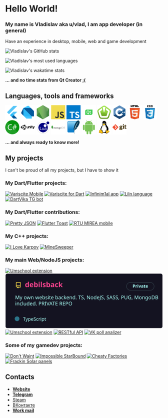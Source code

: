# Hello World!
### My name is Vladislav aka u/vlad, I am app developer (in general)
Have an experience in desktop, mobile, web and game development

![Vladislav's GitHub stats](https://github-readme-stats.vercel.app/api?username=uslashvlad&show_icons=true&theme=radical)

![Vladislav's most used languages](https://github-readme-stats.vercel.app/api/top-langs/?username=uslashvlad&theme=radical)

![Vladislav's wakatime stats](https://github-readme-stats.vercel.app/api/wakatime?username=uSlashVlad&range=any&api_domain=wakapi.dev&theme=radical&langs_count=5)

**... and no time stats from Qt Creator ;(**

## Languages, tools and frameworks

[<img src="https://raw.githubusercontent.com/github/explore/cebd63002168a05a6a642f309227eefeccd92950/topics/flutter/flutter.png" width="45">](https://github.com/topics/flutter)
[<img src="https://raw.githubusercontent.com/github/explore/80688e429a7d4ef2fca1e82350fe8e3517d3494d/topics/dart/dart.png" width="45">](https://github.com/topics/dart)
[<img src="https://raw.githubusercontent.com/github/explore/80688e429a7d4ef2fca1e82350fe8e3517d3494d/topics/nodejs/nodejs.png" width="45">](https://github.com/topics/nodejs)
[<img src="https://raw.githubusercontent.com/github/explore/80688e429a7d4ef2fca1e82350fe8e3517d3494d/topics/javascript/javascript.png" width="45">](https://github.com/topics/javascript)
[<img src="https://raw.githubusercontent.com/github/explore/80688e429a7d4ef2fca1e82350fe8e3517d3494d/topics/typescript/typescript.png" width="45">](https://github.com/topics/typescript)
[<img src="https://raw.githubusercontent.com/github/explore/80688e429a7d4ef2fca1e82350fe8e3517d3494d/topics/qt/qt.png" width="45">](https://github.com/topics/qt)
[<img src="sfml-logo.png" width="45">](https://github.com/topics/sfml)
[<img src="https://raw.githubusercontent.com/github/explore/80688e429a7d4ef2fca1e82350fe8e3517d3494d/topics/cpp/cpp.png" width="45">](https://github.com/topics/cpp)
[<img src="https://raw.githubusercontent.com/github/explore/80688e429a7d4ef2fca1e82350fe8e3517d3494d/topics/html/html.png" width="45">](https://github.com/topics/html)
[<img src="https://raw.githubusercontent.com/github/explore/80688e429a7d4ef2fca1e82350fe8e3517d3494d/topics/css/css.png" width="45">](https://github.com/topics/css)
[<img src="https://raw.githubusercontent.com/github/explore/80688e429a7d4ef2fca1e82350fe8e3517d3494d/topics/csharp/csharp.png" width="45">](https://github.com/topics/csharp)
[<img src="https://raw.githubusercontent.com/github/explore/80688e429a7d4ef2fca1e82350fe8e3517d3494d/topics/unity/unity.png" width="45">](https://github.com/topics/unity)
[<img src="https://raw.githubusercontent.com/github/explore/80688e429a7d4ef2fca1e82350fe8e3517d3494d/topics/lua/lua.png" width="45">](https://github.com/topics/lua)
[<img src="https://raw.githubusercontent.com/github/explore/80688e429a7d4ef2fca1e82350fe8e3517d3494d/topics/mongodb/mongodb.png" width="45">](https://github.com/topics/mongodb)
[<img src="https://raw.githubusercontent.com/github/explore/2d218e3aa252dc90eef269b34eeec1fbd15dc07e/topics/sqlite/sqlite.png" width="45">](https://github.com/topics/sqlite)
[<img src="https://raw.githubusercontent.com/github/explore/80688e429a7d4ef2fca1e82350fe8e3517d3494d/topics/android/android.png" width="45">](https://github.com/topics/android)
[<img src="https://raw.githubusercontent.com/github/explore/80688e429a7d4ef2fca1e82350fe8e3517d3494d/topics/linux/linux.png" width="45">](https://github.com/topics/linux)
[<img src="https://raw.githubusercontent.com/github/explore/80688e429a7d4ef2fca1e82350fe8e3517d3494d/topics/git/git.png" width="45">](https://github.com/topics/git)

**... and always ready to know more!**

## My projects
I can't be proud of all my projects, but I have to show it

### My Dart/Flutter projects:

[![Variscite Mobile](https://github-readme-stats.vercel.app/api/pin/?username=uslashvlad&repo=variscite_mobile&theme=radical)](https://github.com/uSlashVlad/variscite_mobile)
[![Variscite for Dart](https://github-readme-stats.vercel.app/api/pin/?username=uslashvlad&repo=variscite_dart&theme=radical)](https://github.com/uSlashVlad/variscite_dart)
[![Infinim1al app](https://github-readme-stats.vercel.app/api/pin/?username=uslashvlad&repo=infinimal&theme=radical)](https://github.com/uSlashVlad/infinimal)
[![LiIn language](https://github-readme-stats.vercel.app/api/pin/?username=uslashvlad&repo=liin_lang&theme=radical)](https://github.com/uSlashVlad/liin_lang)
[![DartVika TG bot](https://github-readme-stats.vercel.app/api/pin/?username=uslashvlad&repo=dartvika&theme=radical)](https://github.com/uSlashVlad/dartvika)

### My Dart/Flutter contributions:

[![Pretty JSON](https://github-readme-stats.vercel.app/api/pin/?username=Ferdzzzzzzzz&repo=pretty_json&theme=radical)](https://github.com/Ferdzzzzzzzz/pretty_json)
[![Flutter Toast](https://github-readme-stats.vercel.app/api/pin/?username=appdev&repo=FlutterToast&theme=radical)](https://github.com/appdev/FlutterToast)
[![RTU MIREA mobile](https://github-readme-stats.vercel.app/api/pin/?username=Ninja-Official&repo=rtu-mirea-mobile&theme=radical)](https://github.com/Ninja-Official/rtu-mirea-mobile)

### My C++ projects:

[![I Love Karpov](https://github-readme-stats.vercel.app/api/pin/?username=uslashvlad&repo=i-love-karpov&theme=radical)](https://github.com/uslashvlad/i-love-karpov)
[![MineSweeper](https://github-readme-stats.vercel.app/api/pin/?username=uslashvlad&repo=minesweeper&theme=radical)](https://github.com/uslashvlad/minesweeper)

### My main Web/NodeJS projects:

[![Umschool extension](https://github-readme-stats.vercel.app/api/pin/?username=uSlashVlad&repo=variscite_api&theme=radical)](https://github.com/uSlashVlad/variscite_api)
[![DebilsTech](./debils-card.svg)](https://debils.tech)
[![Umschool extension](https://github-readme-stats.vercel.app/api/pin/?username=uSlashVlad&repo=umschool-extension&theme=radical)](https://github.com/uSlashVlad/umschool-extension)
[![RESTful API](https://github-readme-stats.vercel.app/api/pin/?username=uSlashVlad&repo=vidback&theme=radical)](https://github.com/uSlashVlad/vidback)
[![VK poll analizer](https://github-readme-stats.vercel.app/api/pin/?username=uSlashVlad&repo=vk-poll-analizer&theme=radical)](https://github.com/uSlashVlad/vk-poll-analizer)

### Some of my gamedev projects:
[![Don't Waint](https://github-readme-stats.vercel.app/api/pin/?username=uSlashVlad&repo=Dont-Wait&theme=radical)](https://github.com/uSlashVlad/Dont-Wait)
[![Impossible StarBound](https://github-readme-stats.vercel.app/api/pin/?username=uSlashVlad&repo=sb-impossible-starbound&theme=radical)](https://github.com/uSlashVlad/sb-impossible-starbound)
[![Cheaty Factories](https://github-readme-stats.vercel.app/api/pin/?username=uSlashVlad&repo=sb-cheaty-factories&theme=radical)](https://github.com/uSlashVlad/sb-cheaty-factories)
[![Frackin Solar panels](https://github-readme-stats.vercel.app/api/pin/?username=uSlashVlad&repo=sb-solar-panels&theme=radical)](https://github.com/uSlashVlad/sb-solar-panels)

## **Contacts**

- [**Website**](https://debils.tech)
- [**Telegram**](https://t.me/uslashvlad)
- [Steam](https://steamcommunity.com/id/uslashvlad)
- [ВКонтакте](https://vk.com/uslashvlad)
- [**Work mail**](mailto:debils.technologies@gmail.com)
